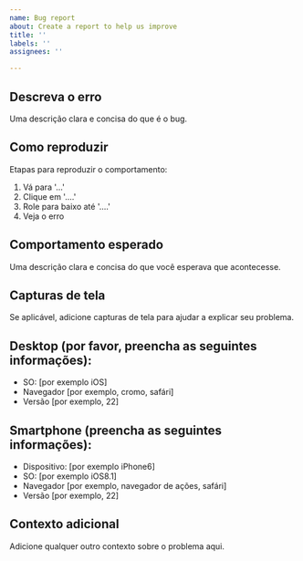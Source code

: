 ```yaml
---
name: Bug report
about: Create a report to help us improve
title: ''
labels: ''
assignees: ''

---
```


Descreva o erro
-------------
Uma descrição clara e concisa do que é o bug.

Como reproduzir
-------------
Etapas para reproduzir o comportamento:
1. Vá para '...' 
2. Clique em '....' 
3. Role para baixo até '....' 
4. Veja o erro

Comportamento esperado
-------------
Uma descrição clara e concisa do que você esperava que acontecesse.

Capturas de tela
-------------
Se aplicável, adicione capturas de tela para ajudar a explicar seu problema.

Desktop (por favor, preencha as seguintes informações):
-------------
- SO: [por exemplo iOS] 
- Navegador [por exemplo, cromo, safári] 
- Versão [por exemplo, 22]

Smartphone (preencha as seguintes informações):
-------------
- Dispositivo: [por exemplo iPhone6] 
- SO: [por exemplo iOS8.1] 
- Navegador [por exemplo, navegador de ações, safári] 
- Versão [por exemplo, 22]

Contexto adicional
-------------
Adicione qualquer outro contexto sobre o problema aqui.
